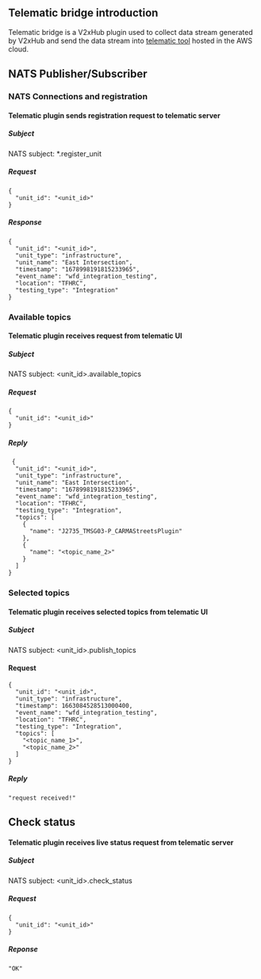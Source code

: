## Telematic bridge introduction
Telematic bridge is a V2xHub plugin used to collect data stream generated by V2xHub and send the data stream into [telematic tool](https://github.com/usdot-fhwa-stol/cda-telematics) hosted in the AWS cloud. 
## NATS Publisher/Subscriber
### NATS Connections and registration
#### Telematic plugin sends registration request to telematic server
##### Subject
NATS subject: *.register_unit
##### Request
```
{
  "unit_id": "<unit_id>"
}
```
##### Response
```
{
  "unit_id": "<unit_id>",
  "unit_type": "infrastructure",
  "unit_name": "East Intersection",
  "timestamp": "1678998191815233965",
  "event_name": "wfd_integration_testing",
  "location": "TFHRC",
  "testing_type": "Integration"
}
```

### Available topics
#### Telematic plugin receives request from telematic UI
##### Subject
NATS subject: <unit_id>.available_topics
##### Request 
```
{
  "unit_id": "<unit_id>"
}
```
##### Reply

```
 {
  "unit_id": "<unit_id>",
  "unit_type": "infrastructure",
  "unit_name": "East Intersection",
  "timestamp": "1678998191815233965",
  "event_name": "wfd_integration_testing",
  "location": "TFHRC",
  "testing_type": "Integration",
  "topics": [
    {
      "name": "J2735_TMSG03-P_CARMAStreetsPlugin"
    },
    {
      "name": "<topic_name_2>"
    }
  ]
}
```

### Selected topics
#### Telematic plugin receives selected topics from telematic UI
##### Subject
NATS subject: <unit_id>.publish_topics
#### Request
```
{
  "unit_id": "<unit_id>",
  "unit_type": "infrastructure",
  "timestamp": 1663084528513000400,
  "event_name": "wfd_integration_testing",
  "location": "TFHRC",
  "testing_type": "Integration",
  "topics": [
    "<topic_name_1>",
    "<topic_name_2>"
  ]
}
```
##### Reply
```
"request received!"
```

## Check status
#### Telematic plugin receives live status request from telematic server
##### Subject
NATS subject: <unit_id>.check_status
##### Request
```
{
  "unit_id": "<unit_id>"
}
```
##### Reponse
```
"OK"
```
